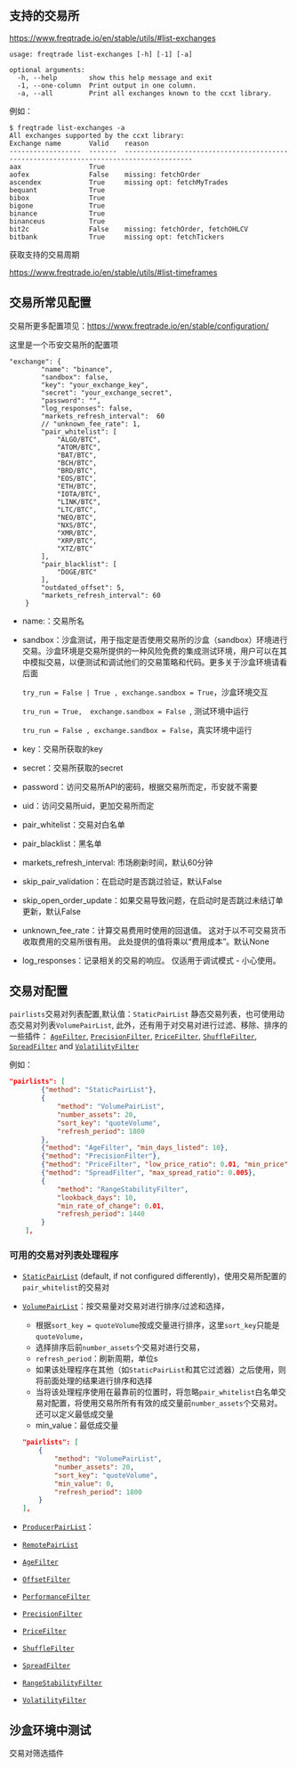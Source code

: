 





## 支持的交易所

https://www.freqtrade.io/en/stable/utils/#list-exchanges

```shell
usage: freqtrade list-exchanges [-h] [-1] [-a]

optional arguments:
  -h, --help        show this help message and exit
  -1, --one-column  Print output in one column.
  -a, --all         Print all exchanges known to the ccxt library.
```

例如：

```shell
$ freqtrade list-exchanges -a
All exchanges supported by the ccxt library:
Exchange name       Valid    reason
------------------  -------  ---------------------------------------------------------------------------------------
aax                 True
aofex               False    missing: fetchOrder
ascendex            True     missing opt: fetchMyTrades
bequant             True
bibox               True
bigone              True
binance             True
binanceus           True
bit2c               False    missing: fetchOrder, fetchOHLCV
bitbank             True     missing opt: fetchTickers
```

获取支持的交易周期

https://www.freqtrade.io/en/stable/utils/#list-timeframes

## 交易所常见配置

交易所更多配置项见：https://www.freqtrade.io/en/stable/configuration/

这里是一个币安交易所的配置项

```
"exchange": {
        "name": "binance",
        "sandbox": false,
        "key": "your_exchange_key",
        "secret": "your_exchange_secret",
        "password": "",
        "log_responses": false,
        "markets_refresh_interval":  60
        // "unknown_fee_rate": 1,
        "pair_whitelist": [
            "ALGO/BTC",
            "ATOM/BTC",
            "BAT/BTC",
            "BCH/BTC",
            "BRD/BTC",
            "EOS/BTC",
            "ETH/BTC",
            "IOTA/BTC",
            "LINK/BTC",
            "LTC/BTC",
            "NEO/BTC",
            "NXS/BTC",
            "XMR/BTC",
            "XRP/BTC",
            "XTZ/BTC"
        ],
        "pair_blacklist": [
            "DOGE/BTC"
        ],
        "outdated_offset": 5,
        "markets_refresh_interval": 60
    }
```

- name:：交易所名

- sandbox：沙盒测试，用于指定是否使用交易所的沙盒（sandbox）环境进行交易。沙盒环境是交易所提供的一种风险免费的集成测试环境，用户可以在其中模拟交易，以便测试和调试他们的交易策略和代码。更多关于沙盒环境请看后面

  `try_run = False | True , exchange.sandbox = True`，沙盒环境交互

  `tru_run = True,  exchange.sandbox = False `, 测试环境中运行

   `tru_run = False , exchange.sandbox = False`，真实环境中运行

- key：交易所获取的key

- secret：交易所获取的secret

- password：访问交易所API的密码，根据交易所而定，币安就不需要

- uid：访问交易所uid，更加交易所而定

- pair_whitelist：交易对白名单

- pair_blacklist：黑名单

- markets_refresh_interval: 市场刷新时间，默认60分钟

- skip_pair_validation：在启动时是否跳过验证，默认False

- skip_open_order_update：如果交易导致问题，在启动时是否跳过未结订单更新，默认False

- unknown_fee_rate：计算交易费用时使用的回退值。 这对于以不可交易货币收取费用的交易所很有用。 此处提供的值将乘以“费用成本”。默认None

- log_responses：记录相关的交易的响应。 仅适用于调试模式 - 小心使用。

## 交易对配置

`pairlists`交易对列表配置,默认值：`StaticPairList` 静态交易列表，也可使用动态交易对列表`VolumePairList`, 此外，还有用于对交易对进行过滤、移除、排序的一些插件： [`AgeFilter`](https://www.freqtrade.io/en/stable/plugins/#agefilter), [`PrecisionFilter`](https://www.freqtrade.io/en/stable/plugins/#precisionfilter), [`PriceFilter`](https://www.freqtrade.io/en/stable/plugins/#pricefilter), [`ShuffleFilter`](https://www.freqtrade.io/en/stable/plugins/#shufflefilter), [`SpreadFilter`](https://www.freqtrade.io/en/stable/plugins/#spreadfilter) and [`VolatilityFilter`](https://www.freqtrade.io/en/stable/plugins/#volatilityfilter)

例如：

```json
"pairlists": [
        {"method": "StaticPairList"},
        {
            "method": "VolumePairList",
            "number_assets": 20,
            "sort_key": "quoteVolume",
            "refresh_period": 1800
        },
        {"method": "AgeFilter", "min_days_listed": 10},
        {"method": "PrecisionFilter"},
        {"method": "PriceFilter", "low_price_ratio": 0.01, "min_price": 0.00000010},
        {"method": "SpreadFilter", "max_spread_ratio": 0.005},
        {
            "method": "RangeStabilityFilter",
            "lookback_days": 10,
            "min_rate_of_change": 0.01,
            "refresh_period": 1440
        }
    ],
```

### 可用的交易对列表处理程序

- [`StaticPairList`](https://www.freqtrade.io/en/stable/plugins/#static-pair-list) (default, if not configured differently)，使用交易所配置的`pair_whitelist`的交易对

- [`VolumePairList`](https://www.freqtrade.io/en/stable/plugins/#volume-pair-list)：按交易量对交易对进行排序/过滤和选择，

  - 根据`sort_key = quoteVolume`按成交量进行排序，这里`sort_key`只能是`quoteVolume`，
  - 选择排序后前`number_assets`个交易对进行交易，
  -  `refresh_period`：刷新周期，单位s
  - 如果该处理程序在其他（如`StaticPairList`和其它过滤器）之后使用，则将前面处理的结果进行排序和选择
  - 当将该处理程序使用在最靠前的位置时，将忽略`pair_whitelist`白名单交易对配置，将使用交易所所有有效的成交量前`number_assets`个交易对。还可以定义最低成交量
  - min_value：最低成交量

  ```json
  "pairlists": [
      {
          "method": "VolumePairList",
          "number_assets": 20,
          "sort_key": "quoteVolume",
          "min_value": 0,
          "refresh_period": 1800
      }
  ],
  ```

  

- [`ProducerPairList`](https://www.freqtrade.io/en/stable/plugins/#producerpairlist)：

- [`RemotePairList`](https://www.freqtrade.io/en/stable/plugins/#remotepairlist)

- [`AgeFilter`](https://www.freqtrade.io/en/stable/plugins/#agefilter)

- [`OffsetFilter`](https://www.freqtrade.io/en/stable/plugins/#offsetfilter)

- [`PerformanceFilter`](https://www.freqtrade.io/en/stable/plugins/#performancefilter)

- [`PrecisionFilter`](https://www.freqtrade.io/en/stable/plugins/#precisionfilter)

- [`PriceFilter`](https://www.freqtrade.io/en/stable/plugins/#pricefilter)

- [`ShuffleFilter`](https://www.freqtrade.io/en/stable/plugins/#shufflefilter)

- [`SpreadFilter`](https://www.freqtrade.io/en/stable/plugins/#spreadfilter)

- [`RangeStabilityFilter`](https://www.freqtrade.io/en/stable/plugins/#rangestabilityfilter)

- [`VolatilityFilter`](https://www.freqtrade.io/en/stable/plugins/#volatilityfilter)

## 沙盒环境中测试






交易对筛选插件

